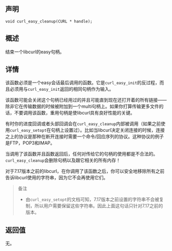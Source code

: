 ## 声明

```
void curl_easy_cleanup(CURL * handle);
```

## 概述

结束一个libcurl的easy句柄。

## 详情

该函数必须是一个easy会话最后调用的函数。它是`curl_easy_init`的反过程，而且必须用与`curl_easy_init`返回的相同句柄作为输入。

该函数可能会关闭这个句柄已经用过的并且可能直到现在还打开着的所有链接——除非它在传输数据的时候被附加到一个multi句柄上。如果你打算传输更多文件的话，不要调用该函数，重用句柄是使libcurl具有良好性能的关键。

有时你的进度回调或者头部回调会在`curl_easy_cleanup`内部被调用（如果之前使用`curl_easy_setopt`在句柄上设置过）。比如当libcurl决定关闭连接的时候，连接之上的协议是那种在断开连接时需要一个命令/回应序列的协议。这种协议的例子是FTP，POP3和IMAP。

当调用了该函数并且函数返回后，任何对传给它的句柄的使用都是不合法的。`curl_easy_cleanup`会删除句柄以及跟它相关的所有内存！

对于7.17版本之前的libcurl，在你调用了该函数之后，你可以安全地移除所有之前告诉libcurl使用的字符串，因为它不会再使用它们。

> 备注
>
> * 由`curl_easy_setopt`的文档可知，7.17版本之前设置的字符串不会被复制，所以用户需要保留这些字符串。因此上面这句话只针对7.17之前的版本。

## 返回值

无。